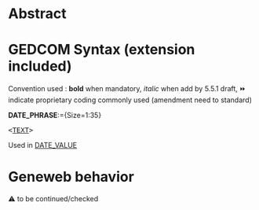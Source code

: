 ﻿# Abstract

# GEDCOM Syntax (extension included)
Convention used : **bold** when mandatory, _italic_ when add by 5.5.1 draft, &#x23E9; indicate proprietary coding commonly used (amendment need to standard)<br />

**DATE_PHRASE**:={Size=1:35}
<pre>
&lt;<a href=Ged.TEXT.md>TEXT</a>&gt;
</pre>
Used in <a href=Ged.DATE_VALUE.md>DATE_VALUE</a><br />

# Geneweb behavior


:warning: to be continued/checked

